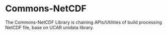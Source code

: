 # Commons-NetCDF
The Commons-NetCDF Library is chaining APIs/Utilities of build processing NetCDF file, base on UCAR unidata library.
